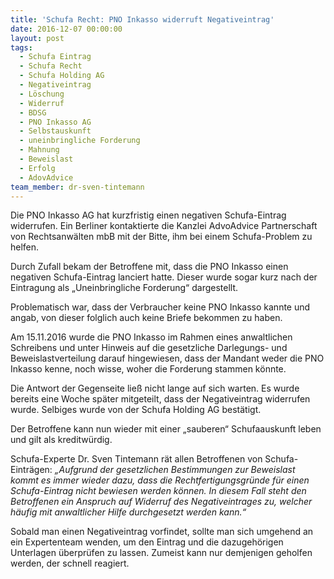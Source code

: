 ```yaml
---
title: 'Schufa Recht: PNO Inkasso widerruft Negativeintrag'
date: 2016-12-07 00:00:00
layout: post
tags:
  - Schufa Eintrag
  - Schufa Recht
  - Schufa Holding AG
  - Negativeintrag
  - Löschung
  - Widerruf
  - BDSG
  - PNO Inkasso AG
  - Selbstauskunft
  - uneinbringliche Forderung
  - Mahnung
  - Beweislast
  - Erfolg
  - AdovAdvice
team_member: dr-sven-tintemann
---
```



Die PNO Inkasso AG hat kurzfristig einen negativen Schufa-Eintrag widerrufen. Ein Berliner kontaktierte die Kanzlei AdvoAdvice Partnerschaft von Rechtsanw&auml;lten mbB mit der Bitte, ihm bei einem Schufa-Problem zu helfen.

Durch Zufall bekam der Betroffene mit, dass die PNO Inkasso einen negativen Schufa-Eintrag lanciert hatte. Dieser wurde sogar kurz nach der Eintragung als „Uneinbringliche Forderung“ dargestellt.

Problematisch war, dass der Verbraucher keine PNO Inkasso kannte und angab, von dieser folglich auch keine Briefe bekommen zu haben.

Am 15.11.2016 wurde die PNO Inkasso im Rahmen eines anwaltlichen Schreibens und unter Hinweis auf die gesetzliche Darlegungs- und Beweislastverteilung darauf hingewiesen, dass der Mandant weder die PNO Inkasso kenne, noch wisse, woher die Forderung stammen k&ouml;nnte.

Die Antwort der Gegenseite lie&szlig; nicht lange auf sich warten. Es wurde bereits eine Woche sp&auml;ter mitgeteilt, dass der Negativeintrag widerrufen wurde. Selbiges wurde von der Schufa Holding AG best&auml;tigt.

Der Betroffene kann nun wieder mit einer „sauberen“ Schufaauskunft leben und gilt als kreditw&uuml;rdig.

Schufa-Experte Dr. Sven Tintemann r&auml;t allen Betroffenen von Schufa-Eintr&auml;gen: *„Aufgrund der gesetzlichen Bestimmungen zur Beweislast kommt es immer wieder dazu, dass die Rechtfertigungsgr&uuml;nde f&uuml;r einen Schufa-Eintrag nicht bewiesen werden k&ouml;nnen. In diesem Fall steht den Betroffenen ein Anspruch auf Widerruf des Negativeintrages zu, welcher h&auml;ufig mit anwaltlicher Hilfe durchgesetzt werden kann.“*

Sobald man einen Negativeintrag vorfindet, sollte man sich umgehend an ein Expertenteam wenden, um den Eintrag und die dazugeh&ouml;rigen Unterlagen &uuml;berpr&uuml;fen zu lassen. Zumeist kann nur demjenigen geholfen werden, der schnell reagiert.